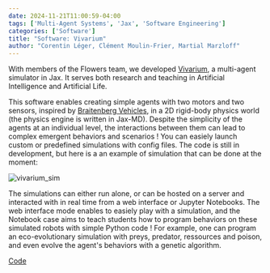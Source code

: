 ```yaml
---
date: 2024-11-21T11:00:59-04:00
tags: ['Multi-Agent Systems', 'Jax', 'Software Engineering']
categories: ['Software']
title: "Software: Vivarium"
author: "Corentin Léger, Clément Moulin-Frier, Martial Marzloff"
---
```


With members of the Flowers team, we developed [Vivarium](https://github.com/flowersteam/vivarium), a multi-agent simulator in Jax. It serves both research and teaching in Artificial Intelligence and Artificial Life. 

This software enables creating simple agents with two motors and two sensors, inspired by [Braitenberg Vehicles](https://en.wikipedia.org/wiki/Braitenberg_vehicle), in a 2D rigid-body physics world (the physics engine is written in Jax-MD). Despite the simplicity of the agents at an individual level, the interactions between them can lead to complex emergent behaviors and scenarios ! You can easiely launch custom or predefined simulations with config files. The code is still in development, but here is a an example of simulation that can be done at the moment: 
 
 ![vivarium_sim](/vivarium_sim.gif)

The simulations can either run alone, or can be hosted on a server and interacted with in real time from a web interface or Jupyter Notebooks. The web interface mode enables to easiely play with a simulation, and the Notebook case aims to teach students how to program behaviors on these simulated robots with simple Python code ! For example, one can program an eco-evolutionary simulation with preys, predator, ressources and poison, and even evolve the agent's behaviors with a genetic algorithm.

 [Code](https://github.com/flowersteam/vivarium)
 


